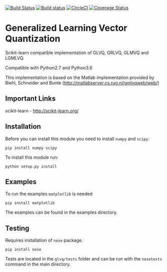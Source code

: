[![Build Status](https://travis-ci.org/MrNuggelz/sklearn-glvq.svg?branch=master)](https://travis-ci.org/MrNuggelz/sklearn-glvq)
[![Build status](https://ci.appveyor.com/api/projects/status/qiwkue1x5lgll382?svg=true)](https://ci.appveyor.com/project/MrNuggelz/sklearn-glvq)
[![CircleCI](https://circleci.com/gh/MrNuggelz/sklearn-glvq.svg?style=shield)](https://circleci.com/gh/MrNuggelz/sklearn-glvq)
[![Coverage Status](https://coveralls.io/repos/github/MrNuggelz/sklearn-glvq/badge.svg?branch=master)](https://coveralls.io/github/MrNuggelz/sklearn-glvq?branch=master)

# Generalized Learning Vector Quantization
Scikit-learn compatible implementation of GLVQ, GRLVQ, GLMVQ and LGMLVQ.

Compatible with Python2.7 and Python3.6

This implementation is based on the Matlab implementation
provided by Biehl, Schneider and Bunte (http://matlabserver.cs.rug.nl/gmlvqweb/web/)

## Important Links
scikit-learn - http://scikit-learn.org/

## Installation
Before you can install this module you need to install `numpy` and `scipy`:
```
pip install numpy scipy
```
To install this module run:
```
python setup.py install
```

## Examples
To run the examples `matplotlib` is needed
```
pip install matplotlib
```
The examples can be found in the examples directory.

## Testing
Requires installation of `nose` package.
```
pip install nose
```
Tests are located in the `glvq/tests` folder
and can be run with the `nosetests` command in the main directory.